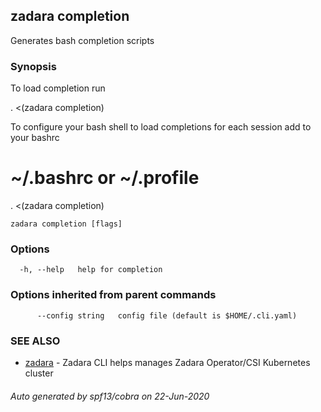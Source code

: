 ## zadara completion

Generates bash completion scripts

### Synopsis

To load completion run

. <(zadara completion)

To configure your bash shell to load completions for each session add to your bashrc

# ~/.bashrc or ~/.profile
. <(zadara completion)


```
zadara completion [flags]
```

### Options

```
  -h, --help   help for completion
```

### Options inherited from parent commands

```
      --config string   config file (default is $HOME/.cli.yaml)
```

### SEE ALSO

* [zadara](README.md)	 - Zadara CLI helps manages Zadara Operator/CSI Kubernetes cluster

###### Auto generated by spf13/cobra on 22-Jun-2020

